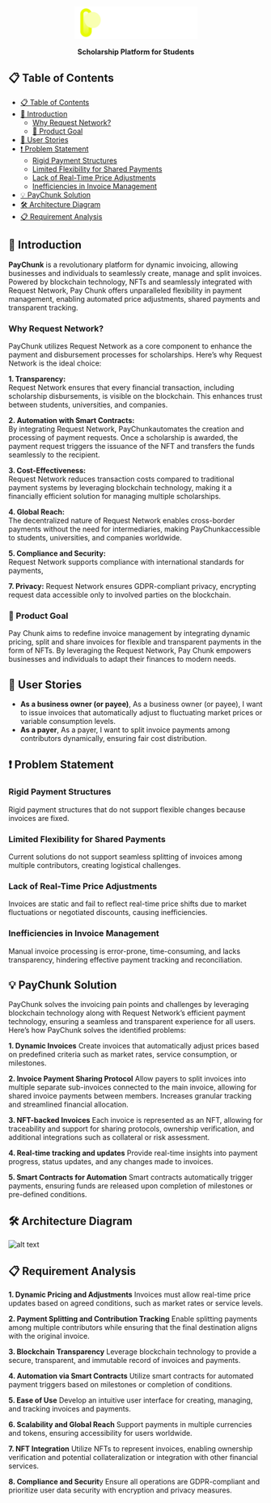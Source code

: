 <p align="center">
  <img src="image.png" alt="alt text" height=64>
</p>
<p align="center">
<b>
Scholarship Platform for Students
</b>
</p>

## 📋 Table of Contents

- [📋 Table of Contents](#-table-of-contents)
- [🌟 Introduction](#-introduction)
  - [Why Request Network?](#why-request-network)
  - [🎯 Product Goal](#-product-goal)
- [👥 User Stories](#-user-stories)
- [❗ Problem Statement](#-problem-statement)
  - [Rigid Payment Structures](#rigid-payment-structures)
  - [Limited Flexibility for Shared Payments](#limited-flexibility-for-shared-payments)
  - [Lack of Real-Time Price Adjustments](#lack-of-real-time-price-adjustments)
  - [Inefficiencies in Invoice Management](#inefficiencies-in-invoice-management)
- [💡 PayChunk Solution](#-paychunk-solution)
- [🛠️ Architecture Diagram](#️-architecture-diagram)
- [📋 Requirement Analysis](#-requirement-analysis)

## 🌟 Introduction

**PayChunk** is a revolutionary platform for dynamic invoicing, allowing businesses and individuals to seamlessly create, manage and split invoices. Powered by blockchain technology, NFTs and seamlessly integrated with Request Network, Pay Chunk offers unparalleled flexibility in payment management, enabling automated price adjustments, shared payments and transparent tracking.

### Why Request Network?

PayChunk utilizes Request Network as a core component to enhance the payment and disbursement processes for scholarships. Here’s why Request Network is the ideal choice:

**1. Transparency:**  
Request Network ensures that every financial transaction, including scholarship disbursements, is visible on the blockchain. This enhances trust between students, universities, and companies.

**2. Automation with Smart Contracts:**  
By integrating Request Network, PayChunkautomates the creation and processing of payment requests. Once a scholarship is awarded, the payment request triggers the issuance of the NFT and transfers the funds seamlessly to the recipient.

**3. Cost-Effectiveness:**  
Request Network reduces transaction costs compared to traditional payment systems by leveraging blockchain technology, making it a financially efficient solution for managing multiple scholarships.

**4. Global Reach:**  
The decentralized nature of Request Network enables cross-border payments without the need for intermediaries, making PayChunkaccessible to students, universities, and companies worldwide.

**5. Compliance and Security:**  
Request Network supports compliance with international standards for payments,

**7. Privacy:**
Request Network ensures GDPR-compliant privacy, encrypting request data accessible only to involved parties on the blockchain.

### 🎯 Product Goal

Pay Chunk aims to redefine invoice management by integrating dynamic pricing, split and share invoices for flexible and transparent payments in the form of NFTs. By leveraging the Request Network, Pay Chunk empowers businesses and individuals to adapt their finances to modern needs.

## 👥 User Stories

- **As a business owner (or payee)**, As a business owner (or payee), I want to issue invoices that automatically adjust to fluctuating market prices or variable consumption levels.
- **As a payer**, As a payer, I want to split invoice payments among contributors dynamically, ensuring fair cost distribution.

## ❗ Problem Statement

### Rigid Payment Structures

Rigid payment structures that do not support flexible changes because invoices are fixed.

### Limited Flexibility for Shared Payments

Current solutions do not support seamless splitting of invoices among multiple contributors, creating logistical challenges.

### Lack of Real-Time Price Adjustments

Invoices are static and fail to reflect real-time price shifts due to market fluctuations or negotiated discounts, causing inefficiencies.

### Inefficiencies in Invoice Management

Manual invoice processing is error-prone, time-consuming, and lacks transparency, hindering effective payment tracking and reconciliation.

## 💡 PayChunk Solution

PayChunk solves the invoicing pain points and challenges by leveraging blockchain technology along with Request Network’s efficient payment technology, ensuring a seamless and transparent experience for all users. Here’s how PayChunk solves the identified problems:

**1. Dynamic Invoices**
Create invoices that automatically adjust prices based on predefined criteria such as market rates, service consumption, or milestones.

**2. Invoice Payment Sharing Protocol**
Allow payers to split invoices into multiple separate sub-invoices connected to the main invoice, allowing for shared invoice payments between members. Increases granular tracking and streamlined financial allocation.

**3. NFT-backed Invoices**
Each invoice is represented as an NFT, allowing for traceability and support for sharing protocols, ownership verification, and additional integrations such as collateral or risk assessment.

**4. Real-time tracking and updates**
Provide real-time insights into payment progress, status updates, and any changes made to invoices.

**5. Smart Contracts for Automation**
Smart contracts automatically trigger payments, ensuring funds are released upon completion of milestones or pre-defined conditions.

## 🛠️ Architecture Diagram

![**alt text**](image-2.png)

## 📋 Requirement Analysis

**1. Dynamic Pricing and Adjustments**
Invoices must allow real-time price updates based on agreed conditions, such as market rates or service levels.

**2. Payment Splitting and Contribution Tracking**
Enable splitting payments among multiple contributors while ensuring that the final destination aligns with the original invoice.

**3. Blockchain Transparency**
Leverage blockchain technology to provide a secure, transparent, and immutable record of invoices and payments.

**4. Automation via Smart Contracts**
Utilize smart contracts for automated payment triggers based on milestones or completion of conditions.

**5. Ease of Use**
Develop an intuitive user interface for creating, managing, and tracking invoices and payments.

**6. Scalability and Global Reach**
Support payments in multiple currencies and tokens, ensuring accessibility for users worldwide.

**7. NFT Integration**
Utilize NFTs to represent invoices, enabling ownership verification and potential collateralization or integration with other financial services.

**8. Compliance and Securit**y
Ensure all operations are GDPR-compliant and prioritize user data security with encryption and privacy measures.
